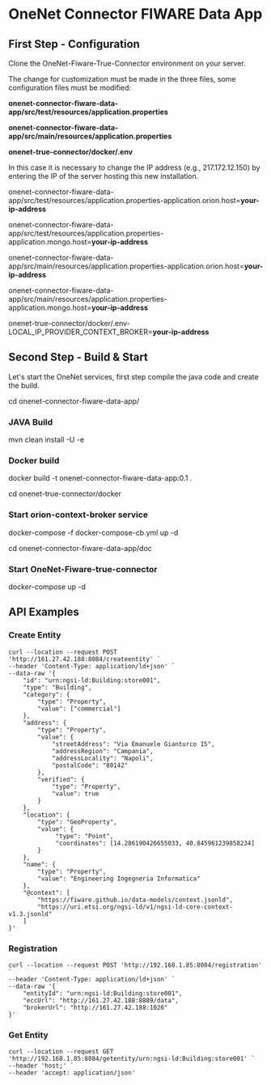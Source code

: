# OneNet Connector FIWARE Data App

## First Step - Configuration
Clone the OneNet-Fiware-True-Connector environment on your server.

The change for customization must be made in the three files, some configuration files must be modified:

**onenet-connector-fiware-data-app/src/test/resources/application.properties**

**onenet-connector-fiware-data-app/src/main/resources/application.properties**

**onenet-true-connector/docker/.env**


In this case it is necessary to change the IP address (e.g., 217.172.12.150) by entering the IP of the server hosting this new installation.


onenet-connector-fiware-data-app/src/test/resources/application.properties-application.orion.host=**your-ip-address**

onenet-connector-fiware-data-app/src/test/resources/application.properties-application.mongo.host=**your-ip-address**

onenet-connector-fiware-data-app/src/main/resources/application.properties-application.orion.host=**your-ip-address**

onenet-connector-fiware-data-app/src/main/resources/application.properties-application.mongo.host=**your-ip-address**

onenet-true-connector/docker/.env-LOCAL_IP_PROVIDER_CONTEXT_BROKER=**your-ip-address**


## Second Step - Build & Start
Let's start the OneNet services, first step compile the java code and create the build.

cd onenet-connector-fiware-data-app/

### JAVA Build 

mvn clean install -U -e

### Docker build

docker build -t onenet-connector-fiware-data-app:0.1 .

cd onenet-true-connector/docker

### Start orion-context-broker service

docker-compose -f docker-compose-cb.yml up -d

cd onenet-connector-fiware-data-app/doc

### Start OneNet-Fiware-true-connector

docker-compose up -d

## API Examples

### Create Entity
```
curl --location --request POST 'http://161.27.42.188:8084/createentity' `
--header 'Content-Type: application/ld+json' `
--data-raw '{
    "id": "urn:ngsi-ld:Building:store001",
    "type": "Building",
    "category": {
        "type": "Property",
        "value": ["commercial"]
    },
    "address": {
        "type": "Property",
        "value": {
            "streetAddress": "Via Emanuele Gianturco 15",
            "addressRegion": "Campania",
            "addressLocality": "Napoli",
            "postalCode": "80142"
        },
        "verified": {
            "type": "Property",
            "value": true
        }
    },
    "location": {
        "type": "GeoProperty",
        "value": {
             "type": "Point",
             "coordinates": [14.286190426655033, 40.845961239858234]
        }
    },
    "name": {
        "type": "Property",
        "value": "Engineering Ingegneria Informatica"
    },
    "@context": [
        "https://fiware.github.io/data-models/context.jsonld",
        "https://uri.etsi.org/ngsi-ld/v1/ngsi-ld-core-context-v1.3.jsonld"
    ]
}'
```

### Registration

```
curl --location --request POST 'http://192.168.1.85:8084/registration' `
--header 'Content-Type: application/ld+json' `
--data-raw '{
    "entityId": "urn:ngsi-ld:Building:store001",
    "eccUrl": "http://161.27.42.188:8889/data",
    "brokerUrl": "http://161.27.42.188:1026"
}'
```

### Get Entity

```
curl --location --request GET 'http://192.168.1.85:8084/getentity/urn:ngsi-ld:Building:store001' `
--header 'host;' `
--header 'accept: application/json'
```

